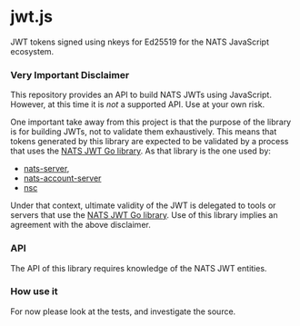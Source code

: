 # jwt.js

JWT tokens signed using nkeys for Ed25519 for the NATS JavaScript ecosystem.

### Very Important Disclaimer

This repository provides an API to build NATS JWTs using JavaScript. However, at
this time it is _not_ a supported API. Use at your own risk.

One important take away from this project is that the purpose of the library is
for building JWTs, not to validate them exhaustively. This means that tokens
generated by this library are expected to be validated by a process that uses
the [NATS JWT Go library](github.com/nats-io/jwt). As that library is the one
used by:

- [nats-server](github.com/nats-io/nats-server),
- [nats-account-server](github.com/nats-io/nats-account-server)
- [nsc](github.com/nats-io/nsc)

Under that context, ultimate validity of the JWT is delegated to tools or
servers that use the [NATS JWT Go library](github.com/nats-io/jwt). Use of this
library implies an agreement with the above disclaimer.

### API

The API of this library requires knowledge of the NATS JWT entities.

### How use it

For now please look at the tests, and investigate the source.
